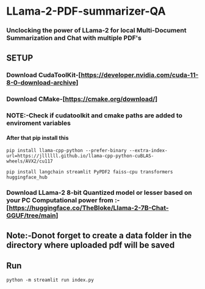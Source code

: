 # LLama-2-PDF-summarizer-QA
### Unclocking the power of LLama-2 for local Multi-Document Summarization and Chat with multiple PDF's
## SETUP
### Download CudaToolKit-[https://developer.nvidia.com/cuda-11-8-0-download-archive]
### Download CMake-[https://cmake.org/download/]
### NOTE:-Check if cudatoolkit and cmake paths are added to enviroment variables
#### After that pip install this
```
pip install llama-cpp-python --prefer-binary --extra-index-url=https://jllllll.github.io/llama-cpp-python-cuBLAS-wheels/AVX2/cu117 
```
```
pip install langchain streamlit PyPDF2 faiss-cpu transformers huggingface_hub
```
### Download LLama-2 8-bit Quantized model or lesser based on your PC Computational power from :-[https://huggingface.co/TheBloke/Llama-2-7B-Chat-GGUF/tree/main]
## Note:-Donot forget to create a data folder in the directory where uploaded pdf will be saved
## Run
```
python -m streamlit run index.py
```
